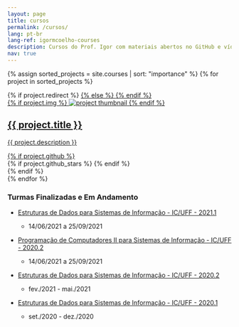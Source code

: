 ```yaml
---
layout: page
title: cursos
permalink: /cursos/
lang: pt-br
lang-ref: igormcoelho-courses
description: Cursos do Prof. Igor com materiais abertos no GitHub e vídeos no YouTube.
nav: true
---
```


<div class="projects grid">

  {% assign sorted_projects = site.courses | sort: "importance" %}
  {% for project in sorted_projects %}
  <div class="grid-item">
    {% if project.redirect %}
    <a href="{{ project.redirect }}" target="_blank">
    {% else %}
    <a href="{{ project.url | relative_url }}">
    {% endif %}
      <div class="card hoverable">
        {% if project.img %}
        <img src="{{ project.img | relative_url }}" alt="project thumbnail">
        {% endif %}
        <div class="card-body">
          <h2 class="card-title text-lowercase">{{ project.title }}</h2>
          <p class="card-text">{{ project.description }}</p>
          <div class="row ml-1 mr-1 p-0">
            {% if project.github %}
            <div class="github-icon">
              <div class="icon" data-toggle="tooltip" title="Code Repository">
                <a href="{{ project.github }}" target="_blank"><i class="fab fa-github gh-icon"></i></a>
              </div>
              {% if project.github_stars %}
              <span class="stars" data-toggle="tooltip" title="GitHub Stars">
                <i class="fas fa-star"></i>
                <span id="{{ project.github_stars }}-stars"></span>
              </span>
              {% endif %}
            </div>
            {% endif %}
          </div>
        </div>
      </div>
    </a>
  </div>
{% endfor %}

</div>


### Turmas Finalizadas e Em Andamento

- [Estruturas de Dados para Sistemas de Informação - IC/UFF - 2021.1](https://igormcoelho.github.io/curso-estruturas-de-dados-i/uff-edsi-2021-1)
    * 14/06/2021 a 25/09/2021

- [Programação de Computadores II para Sistemas de Informação - IC/UFF - 2020.2](https://igormcoelho.github.io/curso-programacao-ii/uff-pc2si-2021-1)
    * 14/06/2021 a 25/09/2021

- [Estruturas de Dados para Sistemas de Informação - IC/UFF - 2020.2](https://igormcoelho.github.io/curso-estruturas-de-dados-i/uff-edsi-2020-2)
    * fev./2021 - mai./2021

- [Estruturas de Dados para Sistemas de Informação - IC/UFF - 2020.1](https://igormcoelho.github.io/curso-estruturas-de-dados-i/uff-edsi-2020-1)
    * set./2020 - dez./2020